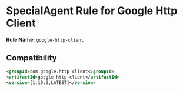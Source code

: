 # SpecialAgent Rule for Google Http Client

**Rule Name:** `google-http-client`

## Compatibility

```xml
<groupId>com.google.http-client</groupId>
<artifactId>google-http-client</artifactId>
<version>[1.19.0,LATEST]</version>
```
